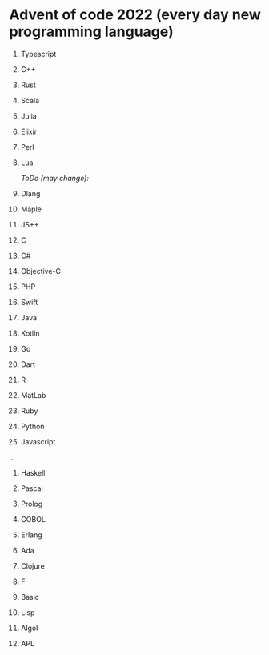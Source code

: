 # Advent of code 2022 (every day new programming language)

1. Typescript
1. C++
1. Rust
1. Scala
1. Julia
1. Elixir
1. Perl
1. Lua

    *ToDo (may change):*

1. Dlang
1. Maple
1. JS++

1. C
1. C#
1. Objective-C

1. PHP
1. Swift
1. Java
1. Kotlin

1. Go
1. Dart

1. R
1. MatLab

1. Ruby
1. Python
1. Javascript

*...*

1. Haskell
1. Pascal
1. Prolog
1. COBOL
1. Erlang
1. Ada
1. Clojure
1. F
1. Basic
1. Lisp

1. Algol
1. APL

